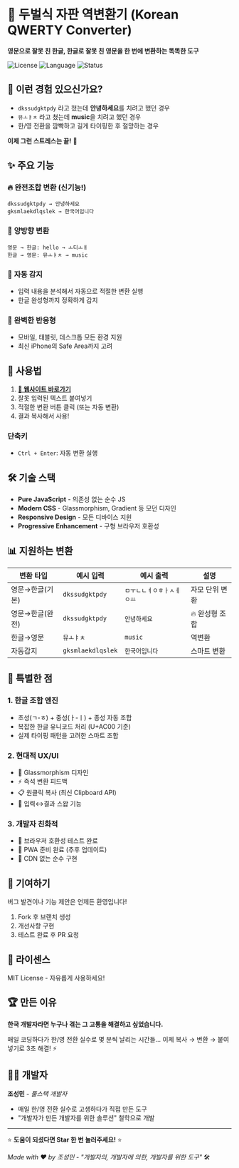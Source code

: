 # 🔄 두벌식 자판 역변환기 (Korean QWERTY Converter)

**영문으로 잘못 친 한글, 한글로 잘못 친 영문을 한 번에 변환하는 똑똑한 도구**

![License](https://img.shields.io/badge/license-MIT-blue.svg)
![Language](https://img.shields.io/badge/language-JavaScript-yellow.svg)
![Status](https://img.shields.io/badge/status-Active-brightgreen.svg)

## 🎯 이런 경험 있으신가요?

- `dkssudgktpdy` 라고 쳤는데 **안녕하세요**를 치려고 했던 경우
- `뮤ㅗㅑㅊ` 라고 쳤는데 **music**을 치려고 했던 경우
- 한/영 전환을 깜빡하고 길게 타이핑한 후 절망하는 경우

**이제 그런 스트레스는 끝!** 🎉

## ✨ 주요 기능

### 🔥 **완전조합 변환** (신기능!)
```
dkssudgktpdy → 안녕하세요
gksmlaekdlqslek → 한국어입니다
```

### 🔄 **양방향 변환**
```
영문 → 한글: hello → ㅗ디ㅗㅐ
한글 → 영문: 뮤ㅗㅑㅊ → music
```

### 🧠 **자동 감지**
- 입력 내용을 분석해서 자동으로 적절한 변환 실행
- 한글 완성형까지 정확하게 감지

### 📱 **완벽한 반응형**
- 모바일, 태블릿, 데스크톱 모든 환경 지원
- 최신 iPhone의 Safe Area까지 고려

## 🚀 사용법

1. **[🔗 웹사이트 바로가기](링크주소)**
2. 잘못 입력된 텍스트 붙여넣기
3. 적절한 변환 버튼 클릭 (또는 자동 변환)
4. 결과 복사해서 사용!

### 단축키
- `Ctrl + Enter`: 자동 변환 실행

## 🛠️ 기술 스택

- **Pure JavaScript** - 의존성 없는 순수 JS
- **Modern CSS** - Glassmorphism, Gradient 등 모던 디자인
- **Responsive Design** - 모든 디바이스 지원
- **Progressive Enhancement** - 구형 브라우저 호환성

## 📊 지원하는 변환

| 변환 타입 | 예시 입력 | 예시 출력 | 설명 |
|-----------|-----------|-----------|------|
| 영문→한글(기본) | `dkssudgktpdy` | `ㅁㅜㄴㄴㅕㅇㅎㅏㅅㅔㅇㅛ` | 자모 단위 변환 |
| 영문→한글(완전) | `dkssudgktpdy` | `안녕하세요` | 🔥 완성형 조합 |
| 한글→영문 | `뮤ㅗㅑㅊ` | `music` | 역변환 |
| 자동감지 | `gksmlaekdlqslek` | `한국어입니다` | 스마트 변환 |

## 🎯 특별한 점

### 1. **한글 조합 엔진**
- 초성(ㄱ-ㅎ) + 중성(ㅏ-ㅣ) + 종성 자동 조합
- 복잡한 한글 유니코드 처리 (U+AC00 기준)
- 실제 타이핑 패턴을 고려한 스마트 조합

### 2. **현대적 UX/UI**
- 🎨 Glassmorphism 디자인
- ⚡ 즉석 변환 피드백
- 📋 원클릭 복사 (최신 Clipboard API)
- 🔄 입력↔결과 스왑 기능

### 3. **개발자 친화적**
- 🧪 브라우저 호환성 테스트 완료
- 📱 PWA 준비 완료 (추후 업데이트)
- 🚀 CDN 없는 순수 구현

## 🤝 기여하기

버그 발견이나 기능 제안은 언제든 환영입니다!

1. Fork 후 브랜치 생성
2. 개선사항 구현
3. 테스트 완료 후 PR 요청

## 📝 라이센스

MIT License - 자유롭게 사용하세요!

## 🏆 만든 이유

**한국 개발자라면 누구나 겪는 그 고통을 해결하고 싶었습니다.**

매일 코딩하다가 한/영 전환 실수로 몇 분씩 날리는 시간들... 
이제 복사 → 변환 → 붙여넣기로 3초 해결! ⚡

## 👨‍💻 개발자

**조성민** - *풀스택 개발자*
- 매일 한/영 전환 실수로 고생하다가 직접 만든 도구
- "개발자가 만든 개발자를 위한 솔루션" 철학으로 개발

---

⭐ **도움이 되셨다면 Star 한 번 눌러주세요!** ⭐

*Made with ❤️ by 조성민 - "개발자의, 개발자에 의한, 개발자를 위한 도구"* 🛠️

